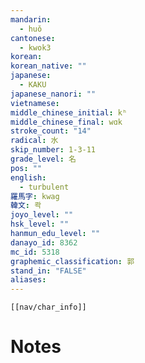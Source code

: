 ```yaml
---
mandarin:
  - huǒ
cantonese:
  - kwok3
korean:
korean_native: ""
japanese:
  - KAKU
japanese_nanori: ""
vietnamese:
middle_chinese_initial: kʰ
middle_chinese_final: wɑk
stroke_count: "14"
radical: 水
skip_number: 1-3-11
grade_level: 名
pos: ""
english:
  - turbulent
羅馬字: kwag
韓文: 콱
joyo_level: ""
hsk_level: ""
hanmun_edu_level: ""
danayo_id: 8362
mc_id: 5318
graphemic_classification: 郭
stand_in: "FALSE"
aliases:
---
```

```meta-bind-embed
[[nav/char_info]]
```

# Notes
